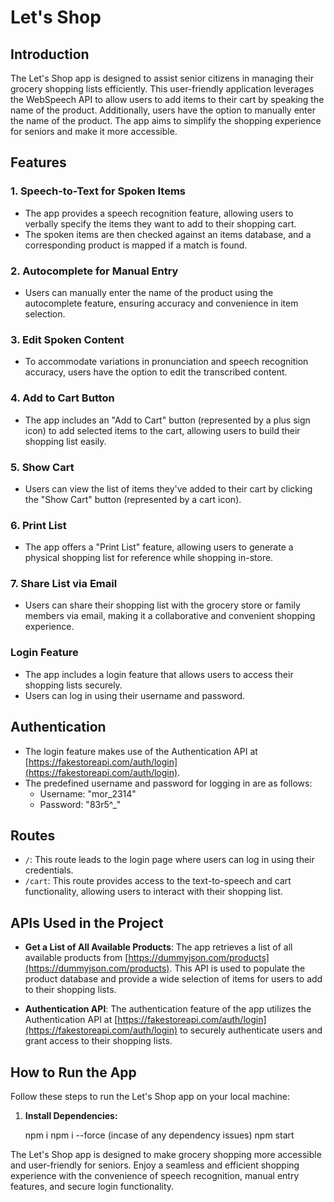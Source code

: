 # Let's Shop

## Introduction

The Let's Shop app is designed to assist senior citizens in managing their grocery shopping lists efficiently. This user-friendly application leverages the WebSpeech API to allow users to add items to their cart by speaking the name of the product. Additionally, users have the option to manually enter the name of the product. The app aims to simplify the shopping experience for seniors and make it more accessible.

## Features

### 1. Speech-to-Text for Spoken Items

- The app provides a speech recognition feature, allowing users to verbally specify the items they want to add to their shopping cart.
- The spoken items are then checked against an items database, and a corresponding product is mapped if a match is found.

### 2. Autocomplete for Manual Entry

- Users can manually enter the name of the product using the autocomplete feature, ensuring accuracy and convenience in item selection.

### 3. Edit Spoken Content

- To accommodate variations in pronunciation and speech recognition accuracy, users have the option to edit the transcribed content.

### 4. Add to Cart Button

- The app includes an "Add to Cart" button (represented by a plus sign icon) to add selected items to the cart, allowing users to build their shopping list easily.

### 5. Show Cart

- Users can view the list of items they've added to their cart by clicking the "Show Cart" button (represented by a cart icon).

### 6. Print List

- The app offers a "Print List" feature, allowing users to generate a physical shopping list for reference while shopping in-store.

### 7. Share List via Email

- Users can share their shopping list with the grocery store or family members via email, making it a collaborative and convenient shopping experience.

### Login Feature

- The app includes a login feature that allows users to access their shopping lists securely.
- Users can log in using their username and password.

## Authentication

- The login feature makes use of the Authentication API at [https://fakestoreapi.com/auth/login](https://fakestoreapi.com/auth/login).
- The predefined username and password for logging in are as follows:
  - Username: "mor_2314"
  - Password: "83r5^_"

## Routes

- `/`: This route leads to the login page where users can log in using their credentials.
- `/cart`: This route provides access to the text-to-speech and cart functionality, allowing users to interact with their shopping list.

## APIs Used in the Project

- **Get a List of All Available Products**: The app retrieves a list of all available products from [https://dummyjson.com/products](https://dummyjson.com/products). This API is used to populate the product database and provide a wide selection of items for users to add to their shopping lists.

- **Authentication API**: The authentication feature of the app utilizes the Authentication API at [https://fakestoreapi.com/auth/login](https://fakestoreapi.com/auth/login) to securely authenticate users and grant access to their shopping lists.

## How to Run the App

Follow these steps to run the Let's Shop app on your local machine:

1. **Install Dependencies:**

   npm i 
   npm i --force (incase of any dependency issues)
   npm start

The Let's Shop app is designed to make grocery shopping more accessible and user-friendly for seniors. Enjoy a seamless and efficient shopping experience with the convenience of speech recognition, manual entry features, and secure login functionality.

